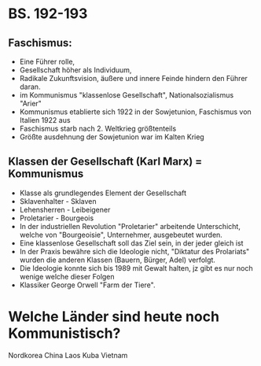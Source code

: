# BS. 192-193
## Faschismus: 
- Eine Führer rolle, 
- Gesellschaft höher als Individuum, 
- Radikale Zukunftsvision, äußere und innere Feinde hindern den Führer daran. 
- im Kommunismus "klassenlose Gesellschaft", Nationalsozialismus "Arier"
- Kommunismus etablierte sich 1922 in der Sowjetunion, Faschismus von Italien 1922 aus
- Faschismus starb nach 2. Weltkrieg größtenteils
- Größte ausdehnung der Sowjetunion war im Kalten Krieg
## Klassen der Gesellschaft (Karl Marx) = Kommunismus
- Klasse als grundlegendes Element der Gesellschaft
- Sklavenhalter - Sklaven
- Lehensherren - Leibeigener
- Proletarier - Bourgeois
- In der industriellen Revolution "Proletarier" arbeitende Unterschicht, welche von "Bourgeoisie", Unternehmer, ausgebeutet wurden.
- Eine klassenlose Gesellschaft soll das Ziel sein, in der jeder gleich ist
- In der Praxis bewähre sich die Ideologie nicht, "Diktatur des Prolariats" wurden die anderen Klassen (Bauern, Bürger, Adel) verfolgt. 
- Die Ideologie konnte sich bis 1989 mit Gewalt halten, jz gibt es nur noch wenige welche dieser Folgen
- Klassiker George Orwell "Farm der Tiere".
 
# Welche Länder sind heute noch Kommunistisch?
Nordkorea
China
Laos
Kuba
Vietnam
